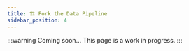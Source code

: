 ```yaml
---
title: 🏗️ Fork the Data Pipeline
sidebar_position: 4
---
```


:::warning
Coming soon... This page is a work in progress.
:::

